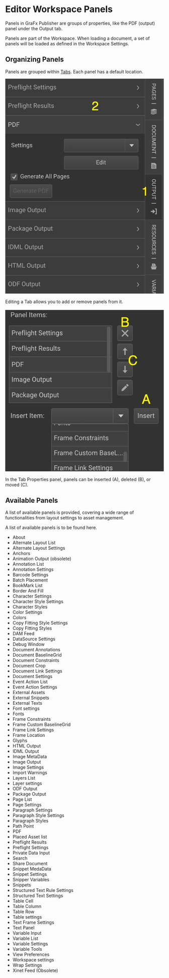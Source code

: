 # Editor Workspace Panels

Panels in GraFx Publisher are groups of properties, like the PDF (output) panel under the Output tab.

Panels are part of the Workspace. When loading a document, a set of panels will be loaded as defined in the Workspace Settings.

## Organizing Panels

Panels are grouped within [Tabs](/GraFx-Publisher/overview/editor-tabs/). Each panel has a default location.

![ui](panel02.png)

Editing a Tab allows you to add or remove panels from it.

![ui](panel01.png)

In the Tab Properties panel, panels can be inserted (A), deleted (B), or moved (C).

## Available Panels

A list of available panels is provided, covering a wide range of functionalities from layout settings to asset management.


A list of available panels is to be found here.

- About
- Alternate Layout List
- Alternate Layout Settings
- Anchors
- Animation Output (obsolete)
- Annotation List
- Annotation Settings
- Barcode Settings
- Batch Placement
- BookMark List
- Border And Fill
- Character Settings
- Character Style Settings
- Character Styles
- Color Settings
- Colors
- Copy Fitting Style Settings
- Copy Fitting Styles
- DAM Feed
- DataSource Settings
- Debug Window
- Document Annotations
- Document BaselineGrid
- Document Constraints
- Document Crop
- Document Link Settings
- Document Settings
- Event Action List
- Event Action Settings
- External Assets
- External Snippets
- External Texts
- Font settings
- Fonts
- Frame Constraints
- Frame Custom BaselineGrid
- Frame Link Settings
- Frame Location
- Glyphs
- HTML Output
- IDML Output
- Image MetaData
- Image Output
- Image Settings
- Import Warnings
- Layers List
- Layer settings
- ODF Output
- Package Output
- Page List
- Page Settings
- Paragraph Settings
- Paragraph Style Settings
- Paragraph Styles
- Path Point
- PDF
- Placed Asset list
- Preflight Results
- Preflight Settings
- Private Data Input
- Search
- Share Document
- Snippet MedaData
- Snippet Settings
- Snipper Variables
- Snippets
- Structured Text Rule Settings
- Structured Text Settings
- Table Cell
- Table Column
- Table Row
- Table settings
- Text Frame Settings
- Text Panel
- Variable Input
- Variable List
- Variable Settings
- Variable Tools
- View Preferences
- Workspace settings
- Wrap Settings
- Xinet Feed (Obsolete)